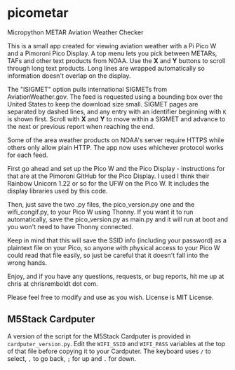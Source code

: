 # picometar
Micropython METAR Aviation Weather Checker

This is a small app created for viewing aviation weather with a Pi Pico W and a Pimoroni Pico Display. A top menu lets you pick between METARs, TAFs and other text products from NOAA. Use the **X** and **Y** buttons to scroll through long text products. Long lines are wrapped automatically so information doesn't overlap on the display.


The "ISIGMET" option pulls international SIGMETs from AviationWeather.gov. The
feed is requested using a bounding box over the United States to keep the
download size small. SIGMET pages are separated by dashed lines, and any entry
with an identifier beginning with `K` is shown first. Scroll with **X** and
**Y** to move within a SIGMET and advance to the next or previous report when
reaching the end.


Some of the area weather products on NOAA's server require HTTPS while others only allow plain HTTP. The app now uses whichever protocol works for each feed.

First go ahead and set up the Pico W and the Pico Display - instructions for that are at the Pimoroni GitHub for the Pico Display.  I used I think their Rainbow Unicorn 1.22 or so for the UFW on the Pico W.  It includes the display libraries used by this code.

Then, just save the two .py files, the pico_version.py one and the wifi_congif.py, to your Pico W using Thonny.  If you want it to run automatically, save the pico_version.py as main.py and it will run at boot and you won't need to have Thonny connected.

Keep in mind that this will save the SSID info (including your password) as a plaintext file on your Pico, so anyone with physical access to your Pico W could read that file easily, so just be careful that it doesn't fall into the wrong hands.

Enjoy, and if you have any questions, requests, or bug reports, hit me up at chris at chrisremboldt dot com.

Please feel free to modify and use as you wish.  License is MIT License.

## M5Stack Cardputer
A version of the script for the M5Stack Cardputer is provided in `cardputer_version.py`. Edit the `WIFI_SSID` and `WIFI_PASS` variables at the top of that file before copying it to your Cardputer. The keyboard uses `/` to select, `,` to go back, `;` for up and `.` for down.
